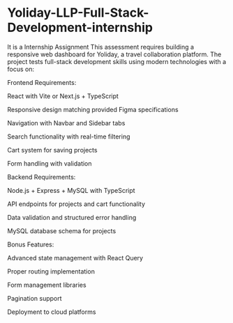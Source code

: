 # Yoliday-LLP-Full-Stack-Development-internship
It is a Internship Assignment
This assessment requires building a responsive web dashboard for Yoliday, a travel collaboration platform. The project tests full-stack development skills using modern technologies with a focus on:

Frontend Requirements:

React with Vite or Next.js + TypeScript

Responsive design matching provided Figma specifications

Navigation with Navbar and Sidebar tabs

Search functionality with real-time filtering

Cart system for saving projects

Form handling with validation

Backend Requirements:

Node.js + Express + MySQL with TypeScript

API endpoints for projects and cart functionality

Data validation and structured error handling

MySQL database schema for projects

Bonus Features:

Advanced state management with React Query

Proper routing implementation

Form management libraries

Pagination support

Deployment to cloud platforms
